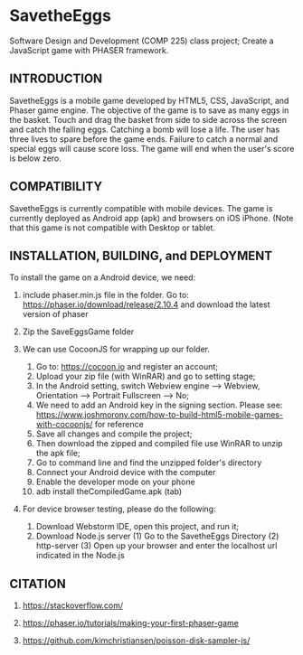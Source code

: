 # SavetheEggs
Software Design and Development (COMP 225) class project; Create a JavaScript game with PHASER framework.

INTRODUCTION
------------

SavetheEggs is a mobile game developed by HTML5, CSS, JavaScript, and Phaser game engine. The objective of the game is to
save as many eggs in the basket. Touch and drag the basket from side to side across the screen and
catch the falling eggs. Catching a bomb will lose a life. The user has three lives to spare before the game ends.
Failure to catch a normal and special eggs will cause score loss. The game will end when the user's score
is below zero.


COMPATIBILITY
-------------

SavetheEggs is currently compatible with mobile devices. The game is currently deployed
as Android app (apk) and browsers on iOS iPhone. (Note that this game is not compatible with Desktop or tablet.


INSTALLATION, BUILDING, and DEPLOYMENT
-------

To install the game on a Android device, we need:
1. include phaser.min.js file in the folder.
   Go to: https://phaser.io/download/release/2.10.4 and download the latest version of phaser

2. Zip the SaveEggsGame folder

3. We can use CocoonJS for wrapping up our folder.
    1) Go to: https://cocoon.io and register an account;
    2) Upload your zip file (with WinRAR) and go to setting stage;
    3) In the Android setting, switch Webview engine --> Webview, Orientation --> Portrait
        Fullscreen --> No;
    4) We need to add an Android key in the signing section. Please see:
    https://www.joshmorony.com/how-to-build-html5-mobile-games-with-cocoonjs/ for reference
    5) Save all changes and compile the project;
    6) Then download the zipped and compiled file use WinRAR to unzip the apk file;
    7) Go to command line and find the unzipped folder's directory
    8) Connect your Android device with the computer
    9) Enable the developer mode on your phone
    10) adb install theCompiledGame.apk (tab)

4. For device browser testing, please do the following:
    1) Download Webstorm IDE, open this project, and run it;
    2) Download Node.js server
       (1) Go to the SavetheEggs Directory
       (2) http-server
       (3) Open up your browser and enter the localhost url indicated in the Node.js

CITATION
--------
1) https://stackoverflow.com/

2) https://phaser.io/tutorials/making-your-first-phaser-game

3) https://github.com/kimchristiansen/poisson-disk-sampler-js/
